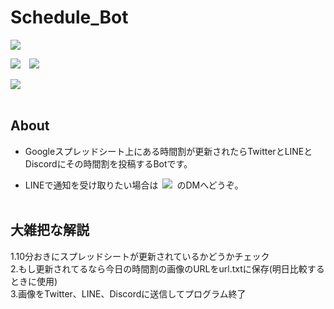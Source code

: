 # Schedule_Bot

<a href="https://github.com/Geusen/Schedule_Bot/actions/runs/3599108623"><img src="https://img.shields.io/badge/%E6%9C%80%E7%B5%82%E6%99%82%E9%96%93%E5%89%B2%E6%9B%B4%E6%96%B0-%239036%20%5B2022%E5%B9%B412%E6%9C%8802%E6%97%A5%28%E9%87%91%29%2014%3A17%3A14%5D-0374b5.svg"></a>

<img src='https://github.com/Geusen/Schedule_Bot/actions/workflows/Schedule.yml/badge.svg'>&emsp;<img src='https://img.shields.io/github/last-commit/Geusen/Schedule_Bot?label=%E3%83%AA%E3%83%9D%E3%82%B8%E3%83%88%E3%83%AA%E6%9C%80%E7%B5%82%E6%9B%B4%E6%96%B0'>

<img src='https://www.codefactor.io/repository/github/geusen/schedule_bot/badge'><br><br>

## About

- Googleスプレッドシート上にある時間割が更新されたらTwitterとLINEとDiscordにその時間割を投稿するBotです。

- LINEで通知を受け取りたい場合は&ensp;<a href='https://twitter.com/mito1daily'><img src='https://img.shields.io/twitter/follow/mito1daily?label=%40mito1daily&style=social'></a>&ensp;のDMへどうぞ。<br><br>

## 大雑把な解説

1.10分おきにスプレッドシートが更新されているかどうかチェック<br>
2.もし更新されてるなら今日の時間割の画像のURLをurl.txtに保存(明日比較するときに使用)<br>
3.画像をTwitter、LINE、Discordに送信してプログラム終了
